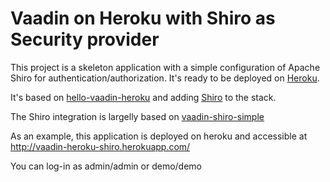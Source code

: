 Vaadin on Heroku with Shiro as Security provider
================================================

This project is a skeleton application with a simple configuration of Apache Shiro for authentication/authorization.
It's ready to be deployed on [Heroku](http://www.heroku.com).

It's based on [hello-vaadin-heroku](https://github.com/nhurion/hello-vaadin-heroku) and adding [Shiro](http://shiro.apache.org) to the stack.

The Shiro integration is largelly based on [vaadin-shiro-simple](https://github.com/eneuwirt/vaadin-shiro-simple)

As an example, this application is deployed on heroku and accessible at http://vaadin-heroku-shiro.herokuapp.com/

You can log-in as admin/admin or demo/demo

